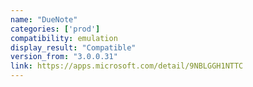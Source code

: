 ```yaml
---
name: "DueNote"
categories: ['prod']
compatibility: emulation
display_result: "Compatible"
version_from: "3.0.0.31"
link: https://apps.microsoft.com/detail/9NBLGGH1NTTC
---
```

